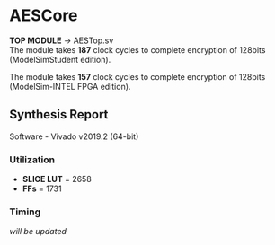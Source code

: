 # AESCore <br/>
**TOP MODULE** -> AESTop.sv <br/>
The module takes **187** clock cycles to complete encryption of 128bits (ModelSimStudent edition). <br/>

The module takes **157** clock cycles to complete encryption of 128bits (ModelSim-INTEL FPGA edition).<br/>


## Synthesis Report <br/>
Software - Vivado v2019.2 (64-bit) <br/>

### Utilization
* **SLICE LUT** = 2658 <br/>
* **FFs** = 1731 <br/>

### Timing <br/>
*will be updated*
